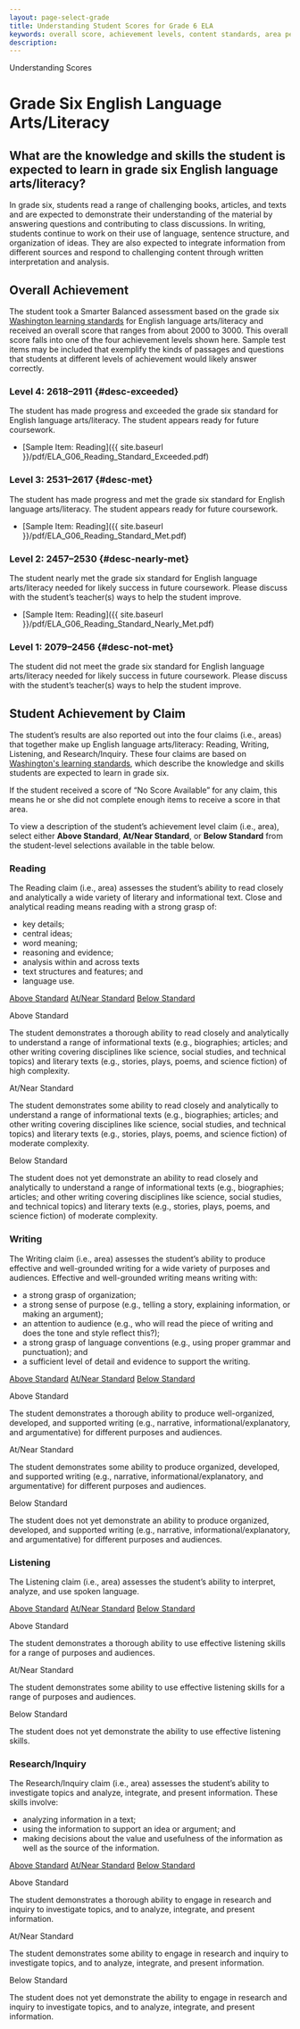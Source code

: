 ```yaml
---
layout: page-select-grade
title: Understanding Student Scores for Grade 6 ELA
keywords: overall score, achievement levels, content standards, area performance level, EAP
description:
---
```


<div class="herring" markdown="1">

<span class="breadcrumb">Understanding Scores</span>

# Grade Six English Language Arts/Literacy

## What are the knowledge and skills the student is expected to learn in grade six English language arts/literacy?

In grade six, students read a range of challenging books, articles, and texts and are expected to demonstrate their understanding of the material by answering questions and contributing to class discussions. In writing, students continue to work on their use of language, sentence structure, and organization of ideas. They are also expected to integrate information from different sources and respond to challenging content through written interpretation and analysis.

## Overall Achievement

The student took a Smarter Balanced assessment based on the grade six [Washington learning standards](http://www.k12.wa.us/CurriculumInstruct/default.aspx) for English language arts/literacy and received an overall score that ranges from about 2000 to 3000. This overall score falls into one of the four achievement levels shown here. Sample test items may be included that exemplify the kinds of passages and questions that students at different levels of achievement would likely answer correctly.

<div class="accordion" markdown="1">

### Level 4: 2618–2911 {#desc-exceeded}

The student has made progress and exceeded the grade six standard for English language arts/literacy. The student appears ready for future coursework.

- [Sample Item: Reading]({{ site.baseurl }}/pdf/ELA_G06_Reading_Standard_Exceeded.pdf)

</div>
<div class="accordion" markdown="1">

### Level 3: 2531–2617 {#desc-met}

The student has made progress and met the grade six standard for English language arts/literacy. The student appears ready for future coursework.

- [Sample Item: Reading]({{ site.baseurl }}/pdf/ELA_G06_Reading_Standard_Met.pdf)

</div>
<div class="accordion" markdown="1">

### Level 2: 2457–2530 {#desc-nearly-met}

The student nearly met the grade six standard for English language arts/literacy needed for likely success in future coursework. Please discuss with the student’s teacher(s) ways to help the student improve.

- [Sample Item: Reading]({{ site.baseurl }}/pdf/ELA_G06_Reading_Standard_Nearly_Met.pdf)

</div>
<div class="accordion" markdown="1">

### Level 1: 2079–2456 {#desc-not-met}

The student did not meet the grade six standard for English language arts/literacy needed for likely success in future coursework. Please discuss with the student’s teacher(s) ways to help the student improve.

</div>


## Student Achievement by Claim

The student’s results are also reported out into the four claims (i.e., areas) that together make up English language arts/literacy: Reading, Writing, Listening, and Research/Inquiry.
These four claims are based on [Washington's learning standards](http://www.k12.wa.us/CurriculumInstruct/default.aspx), which describe the knowledge and skills students are expected to learn in grade six.

If the student received a score of “No Score Available” for any claim, this means he or she did not complete enough items to receive a score in that area.

To view a description of the student’s achievement level claim (i.e., area), select either **Above Standard**, **At/Near Standard**, or **Below Standard** from the student-level selections available in the table below.


<div class="by-claim reading">
	<div class="claim">
		<h3>Reading</h3>
		<p>The Reading claim (i.e., area) assesses the student’s ability to read closely and analytically a wide variety of literary and informational text. Close and analytical reading means reading with a strong grasp of:</p>
		<ul>
			<li>key details;</li>
			<li>central ideas;</li>
			<li>word meaning;</li>
			<li>reasoning and evidence;</li>
			<li>analysis within and across texts</li>
			<li>text structures and features; and</li>
			<li>language use.</li>
		</ul>
	</div>
	<div class="standards" aria-live="polite">
		<div class="triggers" aria-hidden="true">
			<a href="" id="trigger-reading-above">Above Standard</a>
			<a href="" id="trigger-reading-near">At/Near Standard</a>
			<a href="" id="trigger-reading-below">Below Standard</a>
		</div>
		<div id="reading-above" class="std">
			<p class="hide">Above Standard</p>
			<p>The student demonstrates a thorough ability to read closely and analytically to understand a range of informational texts (e.g., biographies; articles; and other writing covering disciplines like science, social studies, and technical topics) and literary texts (e.g., stories, plays, poems, and science fiction) of high complexity. </p>
		</div>
		<div id="reading-near" class="std">
			<p class="hide">At/Near Standard</p>
			<p>The student demonstrates some ability to read closely and analytically to understand a range of informational texts (e.g., biographies; articles; and other writing covering disciplines like science, social studies, and technical topics) and literary texts (e.g., stories, plays, poems, and science fiction) of moderate complexity. </p>
		</div>
		<div id="reading-below" class="std">
			<p class="hide">Below Standard</p>
			<p>The student does not yet demonstrate an ability to read closely and analytically to understand a range of informational texts (e.g., biographies; articles; and other writing covering disciplines like science, social studies, and technical topics) and literary texts (e.g., stories, plays, poems, and science fiction) of moderate complexity. </p>
		</div>
	</div>
	<div class="clear"></div>
</div>


<div class="by-claim writing">
	<div class="claim">
		<h3>Writing</h3>
		<p>The Writing claim (i.e., area) assesses the student’s ability to produce effective and well-grounded writing for a wide variety of purposes and audiences. Effective and well-grounded writing means writing with:</p>
		<ul>
			<li>a strong grasp of organization;</li>
			<li>a strong sense of purpose (e.g., telling a story, explaining information, or making an argument);</li>
			<li>an attention to audience (e.g., who will read the piece of writing and does the tone and style reflect this?);</li>
			<li>a strong grasp of language conventions (e.g., using proper grammar and punctuation); and</li>
			<li>a sufficient level of detail and evidence to support the writing.</li>
		</ul>
	</div>
	<div class="standards" aria-live="polite">
		<div class="triggers" aria-hidden="true">
			<a href="" id="trigger-writing-above">Above Standard</a>
			<a href="" id="trigger-writing-near">At/Near Standard</a>
			<a href="" id="trigger-writing-below">Below Standard</a>
		</div>
		<div id="writing-above" class="std">
			<p class="hide">Above Standard</p>
			<p>The student demonstrates a thorough ability to produce well-organized, developed, and supported writing (e.g., narrative, informational/explanatory, and argumentative) for different purposes and audiences.</p>
		</div>
		<div id="writing-near" class="std">
			<p class="hide">At/Near Standard</p>
			<p>The student demonstrates some ability to produce organized, developed, and supported writing (e.g., narrative, informational/explanatory, and argumentative) for different purposes and audiences.</p>
		</div>
		<div id="writing-below" class="std">
			<p class="hide">Below Standard</p>
			<p>The student does not yet demonstrate an ability to produce organized, developed, and supported writing (e.g., narrative, informational/explanatory, and argumentative) for different purposes and audiences.</p>
		</div>
	</div>
	<div class="clear"></div>
</div>


<div class="by-claim listening" aria-live="polite">
	<div class="claim">
		<h3>Listening</h3>
		<p>The Listening claim (i.e., area) assesses the student’s ability to interpret, analyze, and use spoken language.</p>
	</div>
	<div class="standards">
		<div class="triggers" aria-hidden="true">
			<a href="" id="trigger-listening-above">Above Standard</a>
			<a href="" id="trigger-listening-near">At/Near Standard</a>
			<a href="" id="trigger-listening-below">Below Standard</a>
		</div>
		<div id="listening-above" class="std">
			<p class="hide">Above Standard</p>
			<p>The student demonstrates a thorough ability to use effective listening skills for a range of purposes and audiences. </p>
		</div>
		<div id="listening-near" class="std">
			<p class="hide">At/Near Standard</p>
			<p>The student demonstrates some ability to use effective listening skills for a range of purposes and audiences.</p>
		</div>
		<div id="listening-below" class="std">
			<p class="hide">Below Standard</p>
			<p>The student does not yet demonstrate the ability to use effective listening skills.</p>
		</div>
	</div>
	<div class="clear"></div>
</div>

<div class="by-claim research">
	<div class="claim">
		<h3>Research/Inquiry</h3>
		<p>The Research/Inquiry claim (i.e., area) assesses the student’s ability to investigate topics and analyze, integrate, and present information. These skills involve:</p>
		<ul>
			<li>analyzing information in a text;</li>
			<li>using the information to support an idea or argument; and</li>
			<li>making decisions about the value and usefulness of the information as well as the source of the information.</li>
		</ul>
	</div>
	<div class="standards" aria-live="polite">
		<div class="triggers" aria-hidden="true">
			<a href="" id="trigger-research-above">Above Standard</a>
			<a href="" id="trigger-research-near">At/Near Standard</a>
			<a href="" id="trigger-research-below">Below Standard</a>
		</div>
		<div id="research-above" class="std">
			<p class="hide">Above Standard</p>
			<p>The student demonstrates a thorough ability to engage in research and inquiry to investigate topics, and to analyze, integrate, and present information.</p>
		</div>
		<div id="research-near" class="std">
			<p class="hide">At/Near Standard</p>
			<p>The student demonstrates some ability to engage in research and inquiry to investigate topics, and to analyze, integrate, and present information.</p>
		</div>
		<div id="research-below" class="std">
			<p class="hide">Below Standard</p>
			<p>The student does not yet demonstrate the ability to engage in research and inquiry to investigate topics, and to analyze, integrate, and present information.</p>
		</div>
	</div>
	<div class="clear"></div>
</div>

</div><!-- /.herring -->
